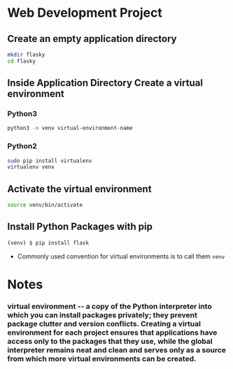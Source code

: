 # Web Development Project

## Create an empty application directory
```bash
mkdir flasky
cd flasky
```

## Inside Application Directory Create a virtual environment

### Python3 
```bash
python3 -m venv virtual-environment-name
```
### Python2
```bash
sudo pip install virtualenv
virtualenv venv
```

## Activate the virtual environment
```bash
source venv/bin/activate
```

## Install Python Packages with pip
```bash
(venv) $ pip install flask
```
- Commonly used convention for virtual environments is to call them ```venv```

# Notes

### virtual environment -- a copy of the Python interpreter into which you can install packages privately; they prevent package clutter and version conflicts.  Creating a virtual environment for each project ensures that applications have access only to the packages that they use, while the global interpreter remains neat and clean and serves only as a source from which more virtual environments can be created.

